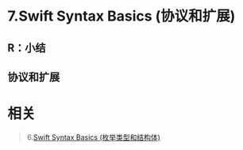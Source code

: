 # 7.Swift Syntax Basics (协议和扩展)

## R：小结

## 协议和扩展

# 相关

> 6.[Swift Syntax Basics (枚举类型和结构体)](<https://github.com/zfanli/notes/blob/master/swift/6.SyntaxBascis(Enumerations&Structures).md>)
